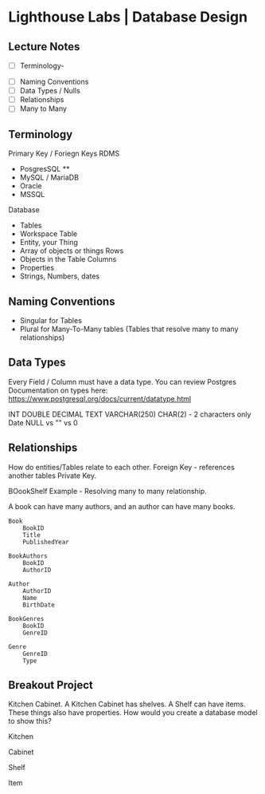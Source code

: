# Lighthouse Labs | Database Design

## Lecture Notes
* [ ] Terminology-
- [ ] Naming Conventions
- [ ] Data Types / Nulls
- [ ] Relationships
- [ ] Many to Many

## Terminology
Primary Key / Foriegn Keys
RDMS
- PosgresSQL **
- MySQL / MariaDB
- Oracle
- MSSQL

Database
- Tables
- Workspace
Table
- Entity, your Thing
- Array of objects or things
Rows
- Objects in the Table
Columns
-  Properties
- Strings, Numbers, dates

## Naming Conventions
- Singular for Tables
- Plural for Many-To-Many tables (Tables that resolve many to many relationships)

## Data Types
Every Field / Column must have a data type. You can review Postgres Documentation on types here:
https://www.postgresql.org/docs/current/datatype.html 

INT
DOUBLE
DECIMAL
TEXT 
VARCHAR(250)
CHAR(2) - 2 characters only
Date
NULL vs "" vs 0

## Relationships

How do entities/Tables relate to each other.
Foreign Key - references another tables Private Key. 


BOookShelf Example - Resolving many to many relationship.

A book can have many authors, and an author can have many books.

    Book
        BookID
        Title
        PublishedYear

    BookAuthors
        BookID
        AuthorID

    Author
        AuthorID
        Name
        BirthDate

    BookGenres
        BookID
        GenreID

    Genre
        GenreID
        Type




## Breakout Project
Kitchen Cabinet.
A Kitchen Cabinet has shelves. A Shelf can have items. These things also have properties.
How would you create a database model to show this?


Kitchen

Cabinet

Shelf

Item